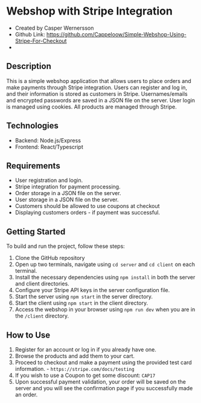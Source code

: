 # Webshop with Stripe Integration

- Created by Casper Wernersson
- Github Link: https://github.com/Cappeloow/Simple-Webshop-Using-Stripe-For-Checkout
-

## Description

This is a simple webshop application that allows users to place orders and make payments through Stripe integration. Users can register and log in, and their information is stored as customers in Stripe. Usernames/emails and encrypted passwords are saved in a JSON file on the server. User login is managed using cookies. All products are managed through Stripe.

## Technologies

- Backend: Node.js/Express
- Frontend: React/Typescript

## Requirements

- User registration and login.
- Stripe integration for payment processing.
- Order storage in a JSON file on the server.
- User storage in a JSON file on the server.
- Customers should be allowed to use coupons at checkout
- Displaying customers orders - if payment was successful.

## Getting Started

To build and run the project, follow these steps:

1. Clone the GitHub repository
2. Open up two terminals, navigate using `cd server` and `cd client` on each terminal.
3. Install the necessary dependencies using `npm install` in both the server and client directories.
4. Configure your Stripe API keys in the server configuration file.
5. Start the server using `npm start` in the server directory.
6. Start the client using `npm start` in the client directory.
7. Access the webshop in your browser using `npm run dev` when you are in the `/client` directory.

## How to Use

1. Register for an account or log in if you already have one.
2. Browse the products and add them to your cart.
3. Proceed to checkout and make a payment using the provided test card information. - `https://stripe.com/docs/testing`
4. If you wish to use a Coupon to get some discount: `CAP17`
5. Upon successful payment validation, your order will be saved on the server and you will see the confirmation page if you successfully made an order.
